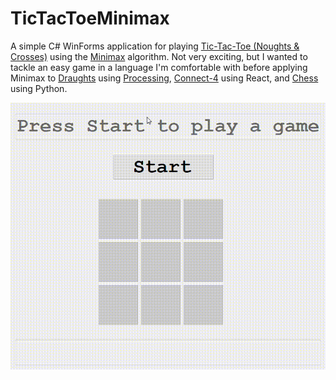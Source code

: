 # TicTacToeMinimax

A simple C# WinForms application for playing [Tic-Tac-Toe (Noughts &amp; Crosses)](https://en.wikipedia.org/wiki/Tic-tac-toe) using the [Minimax](https://en.wikipedia.org/wiki/Minimax) algorithm. Not very exciting, but I wanted to tackle an easy game in a language I'm comfortable with before applying Minimax to [Draughts](https://github.com/James-P-D/DraughtsMinimax) using [Processing](https://processing.org/), [Connect-4](https://github.com/James-P-D/Connect4Minimax) using React, and [Chess](https://github.com/James-P-D/ChessMinimax) using Python.

![Screenshot](https://github.com/James-P-D/TicTacToeMinimax/blob/master/ttt.gif)